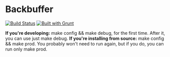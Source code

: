 # Backbuffer
[![Build Status](
    https://travis-ci.org/developers-cut/backbuffer.svg?branch=master)](
    https://travis-ci.org/developers-cut/backbuffer)
[![Built with Grunt](https://cdn.gruntjs.com/builtwith.png)](
    http://gruntjs.com/)

**If you're developing:** make config && make debug, for the first time. After
it, you can use just make debug.
**If you're installing from source:** make config && make prod. You probably
won't need to run again, but if you do, you can run only make prod.
